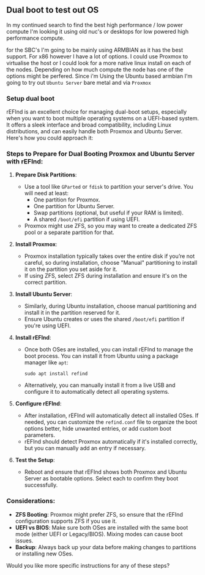 ## Dual boot to test out OS

In my continued search to find the best high performance / low power compute I'm looking it using old nuc's or desktops for low powered high performance compute.

for the SBC's I'm going to be mainly using ARMBIAN as it has the best support. For x86 however I have a lot of options. I could use Proxmox to virtualise the host or I could look for a more native linux install on each of the nodes.
Depending on how much compute the node has one of the options might be perfered. Since i'm Using the Ubuntu based armbian I'm going to try out ``Ubuntu Server`` bare metal and via ``Proxmox``

### Setup dual boot

rEFInd is an excellent choice for managing dual-boot setups, especially when you want to boot multiple operating systems on a UEFI-based system. It offers a sleek interface and broad compatibility, including Linux distributions, and can easily handle both Proxmox and Ubuntu Server. Here's how you could approach it:

### Steps to Prepare for Dual Booting Proxmox and Ubuntu Server with rEFInd:

1. **Prepare Disk Partitions**:
   - Use a tool like `GParted` or `fdisk` to partition your server's drive. You will need at least:
     - One partition for Proxmox.
     - One partition for Ubuntu Server.
     - Swap partitions (optional, but useful if your RAM is limited).
     - A shared `/boot/efi` partition if using UEFI.
   - Proxmox might use ZFS, so you may want to create a dedicated ZFS pool or a separate partition for that.

2. **Install Proxmox**:
   - Proxmox installation typically takes over the entire disk if you’re not careful, so during installation, choose "Manual" partitioning to install it on the partition you set aside for it.
   - If using ZFS, select ZFS during installation and ensure it's on the correct partition.

3. **Install Ubuntu Server**:
   - Similarly, during Ubuntu installation, choose manual partitioning and install it in the partition reserved for it.
   - Ensure Ubuntu creates or uses the shared `/boot/efi` partition if you're using UEFI.

4. **Install rEFInd**:
   - Once both OSes are installed, you can install rEFInd to manage the boot process. You can install it from Ubuntu using a package manager like `apt`:
     ```
     sudo apt install refind
     ```
   - Alternatively, you can manually install it from a live USB and configure it to automatically detect all operating systems.

5. **Configure rEFInd**:
   - After installation, rEFInd will automatically detect all installed OSes. If needed, you can customize the `refind.conf` file to organize the boot options better, hide unwanted entries, or add custom boot parameters.
   - rEFInd should detect Proxmox automatically if it's installed correctly, but you can manually add an entry if necessary.

6. **Test the Setup**:
   - Reboot and ensure that rEFInd shows both Proxmox and Ubuntu Server as bootable options. Select each to confirm they boot successfully.

### Considerations:
- **ZFS Booting**: Proxmox might prefer ZFS, so ensure that the rEFInd configuration supports ZFS if you use it.
- **UEFI vs BIOS**: Make sure both OSes are installed with the same boot mode (either UEFI or Legacy/BIOS). Mixing modes can cause boot issues.
- **Backup**: Always back up your data before making changes to partitions or installing new OSes.

Would you like more specific instructions for any of these steps?